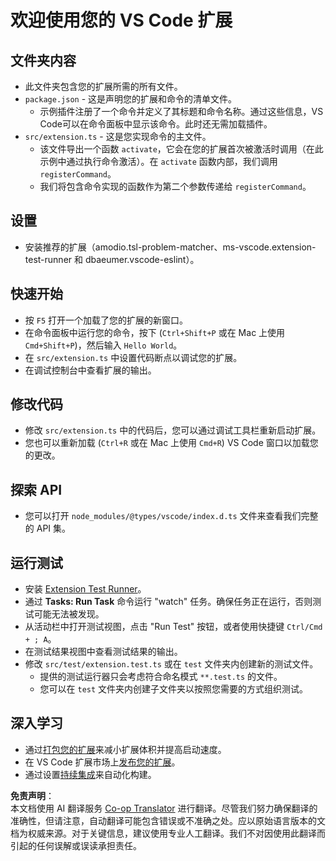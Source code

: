 <!--
CO_OP_TRANSLATOR_METADATA:
{
  "original_hash": "8d36fc444748a50558d017e8a0772437",
  "translation_date": "2025-04-03T06:21:45+00:00",
  "source_file": "code\\07.Lab\\01\\AIPC\\extensions\\phi3ext\\vsc-extension-quickstart.md",
  "language_code": "zh"
}
-->
# 欢迎使用您的 VS Code 扩展

## 文件夹内容

* 此文件夹包含您的扩展所需的所有文件。
* `package.json` - 这是声明您的扩展和命令的清单文件。
  * 示例插件注册了一个命令并定义了其标题和命令名称。通过这些信息，VS Code可以在命令面板中显示该命令。此时还无需加载插件。
* `src/extension.ts` - 这是您实现命令的主文件。
  * 该文件导出一个函数 `activate`，它会在您的扩展首次被激活时调用（在此示例中通过执行命令激活）。在 `activate` 函数内部，我们调用 `registerCommand`。
  * 我们将包含命令实现的函数作为第二个参数传递给 `registerCommand`。

## 设置

* 安装推荐的扩展（amodio.tsl-problem-matcher、ms-vscode.extension-test-runner 和 dbaeumer.vscode-eslint）。

## 快速开始

* 按 `F5` 打开一个加载了您的扩展的新窗口。
* 在命令面板中运行您的命令，按下 (`Ctrl+Shift+P` 或在 Mac 上使用 `Cmd+Shift+P`)，然后输入 `Hello World`。
* 在 `src/extension.ts` 中设置代码断点以调试您的扩展。
* 在调试控制台中查看扩展的输出。

## 修改代码

* 修改 `src/extension.ts` 中的代码后，您可以通过调试工具栏重新启动扩展。
* 您也可以重新加载 (`Ctrl+R` 或在 Mac 上使用 `Cmd+R`) VS Code 窗口以加载您的更改。

## 探索 API

* 您可以打开 `node_modules/@types/vscode/index.d.ts` 文件来查看我们完整的 API 集。

## 运行测试

* 安装 [Extension Test Runner](https://marketplace.visualstudio.com/items?itemName=ms-vscode.extension-test-runner)。
* 通过 **Tasks: Run Task** 命令运行 "watch" 任务。确保任务正在运行，否则测试可能无法被发现。
* 从活动栏中打开测试视图，点击 "Run Test" 按钮，或者使用快捷键 `Ctrl/Cmd + ; A`。
* 在测试结果视图中查看测试结果的输出。
* 修改 `src/test/extension.test.ts` 或在 `test` 文件夹内创建新的测试文件。
  * 提供的测试运行器只会考虑符合命名模式 `**.test.ts` 的文件。
  * 您可以在 `test` 文件夹内创建子文件夹以按照您需要的方式组织测试。

## 深入学习

* 通过[打包您的扩展](https://code.visualstudio.com/api/working-with-extensions/bundling-extension?WT.mc_id=aiml-137032-kinfeylo)来减小扩展体积并提高启动速度。
* 在 VS Code 扩展市场上[发布您的扩展](https://code.visualstudio.com/api/working-with-extensions/publishing-extension?WT.mc_id=aiml-137032-kinfeylo)。
* 通过设置[持续集成](https://code.visualstudio.com/api/working-with-extensions/continuous-integration?WT.mc_id=aiml-137032-kinfeylo)来自动化构建。

**免责声明**：  
本文档使用 AI 翻译服务 [Co-op Translator](https://github.com/Azure/co-op-translator) 进行翻译。尽管我们努力确保翻译的准确性，但请注意，自动翻译可能包含错误或不准确之处。应以原始语言版本的文档为权威来源。对于关键信息，建议使用专业人工翻译。我们不对因使用此翻译而引起的任何误解或误读承担责任。